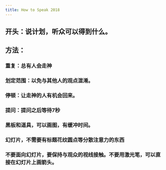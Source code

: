 ```yaml
---
title: How to Speak 2018
---
```


## 开头：说计划，听众可以得到什么。
## 方法：
### 重复：总有人会走神
### 划定范围：以免与其他人的观点混淆。
### 停顿：让走神的人有机会回来。
### 提问：提问之后等待7秒
### 黑板和道具，可以画图，有缓冲时间。
### 幻灯片，不需要有标题花纹圆点等分散注意力的东西
### 不要面向幻灯片，要保持与观众的视线接触。不要用激光笔，可以直接在幻灯片上画箭头。
